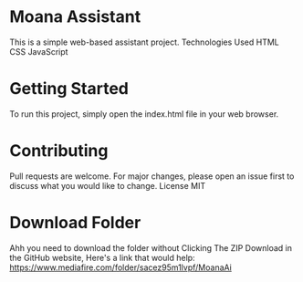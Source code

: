 # Moana Assistant
This is a simple web-based assistant project.
Technologies Used
HTML
CSS
JavaScript
# Getting Started
To run this project, simply open the index.html file in your web browser.
# Contributing
Pull requests are welcome. For major changes, please open an issue first to discuss what you would like to change.
License
MIT
# Download Folder
Ahh you need to download the folder without Clicking The ZIP Download in the GitHub website,
Here's a link that would help:
https://www.mediafire.com/folder/sacez95m1lvpf/MoanaAi
